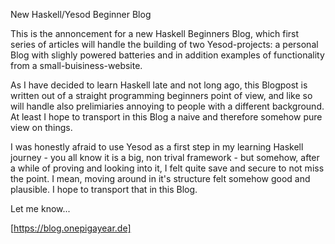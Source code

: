 New Haskell/Yesod Beginner Blog

This is the annoncement for a new Haskell Beginners Blog, which first series of articles will handle the building of two Yesod-projects: a personal Blog with slighly powered batteries and in addition examples of functionality from a small-buisiness-website.

As I have decided to learn Haskell late and not long ago, this Blogpost is written out of a straight programming beginners point of view, and like so will handle also prelimiaries annoying to people with a different background. At least I hope to transport in this Blog a naive and therefore somehow pure view on things.

I was honestly afraid to use Yesod as a first step in my learning Haskell journey - you all know it is a big, non trival framework - but somehow, after a while of proving and looking into it, I felt quite save and secure to not miss the point. I mean, moving around in it's structure felt somehow good and plausible. I hope to transport that in this Blog. 

Let me know...

[https://blog.onepigayear.de]

